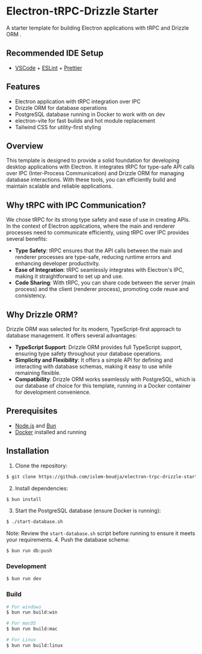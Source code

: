 # Electron-tRPC-Drizzle Starter

A starter template for building Electron applications with tRPC and Drizzle ORM .
## Recommended IDE Setup

- [VSCode](https://code.visualstudio.com/) + [ESLint](https://marketplace.visualstudio.com/items?itemName=dbaeumer.vscode-eslint) + [Prettier](https://marketplace.visualstudio.com/items?itemName=esbenp.prettier-vscode)

## Features

- Electron application with tRPC integration over IPC
- Drizzle ORM for database operations
- PostgreSQL database running in Docker to work with on dev 
- electron-vite for fast builds and hot module replacement
- Tailwind CSS for utility-first styling
 ## Overview

This template is designed to provide a solid foundation for developing desktop applications with Electron. It integrates tRPC for type-safe API calls over IPC (Inter-Process Communication) and Drizzle ORM for managing database interactions. With these tools, you can efficiently build and maintain scalable and reliable applications.

## Why tRPC with IPC Communication?

We chose tRPC for its strong type safety and ease of use in creating APIs. In the context of Electron applications, where the main and renderer processes need to communicate efficiently, using tRPC over IPC provides several benefits:

- **Type Safety**: tRPC ensures that the API calls between the main and renderer processes are type-safe, reducing runtime errors and enhancing developer productivity.
- **Ease of Integration**: tRPC seamlessly integrates with Electron's IPC, making it straightforward to set up and use.
- **Code Sharing**: With tRPC, you can share code between the server (main process) and the client (renderer process), promoting code reuse and consistency.

## Why Drizzle ORM?

Drizzle ORM was selected for its modern, TypeScript-first approach to database management. It offers several advantages:

- **TypeScript Support**: Drizzle ORM provides full TypeScript support, ensuring type safety throughout your database operations.
- **Simplicity and Flexibility**: It offers a simple API for defining and interacting with database schemas, making it easy to use while remaining flexible.
- **Compatibility**: Drizzle ORM works seamlessly with PostgreSQL, which is our database of choice for this template, running in a Docker container for development convenience.

 ## Prerequisites

- [Node.js](https://nodejs.org/) and [Bun](https://bun.sh/)
- [Docker](https://www.docker.com/) installed and running

## Installation

1. Clone the repository:
  ```bash
$ git clone https://github.com/islem-boudja/electron-trpc-drizzle-starter.git
```
2. Install dependencies:
```bash
$ bun install
```
3. Start the PostgreSQL database (ensure Docker is running):
```bash
$ ./start-database.sh
```
Note: Review the `start-database.sh` script before running to ensure it meets your requirements.
4. Push the database schema:
```bash
$ bun run db:push
```
### Development

```bash
$ bun run dev
```

### Build

```bash
# For windows
$ bun run build:win

# For macOS
$ bun run build:mac

# For Linux
$ bun run build:linux
```
